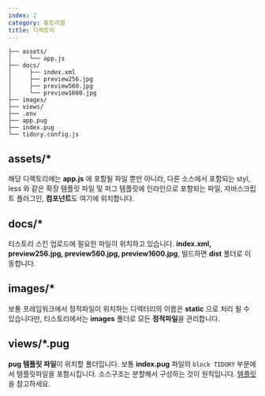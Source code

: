 ```yaml
---
index: 2
category: 튜토리얼
title: 디렉토리
---
```


```plaintext
├── assets/
│     └── app.js
├── docs/
│     ├── index.xml
│     ├── preview256.jpg
│     ├── preview560.jpg
│     └── preview1600.jpg
├── images/
├── views/
├── .env
├── app.pug
├── index.pug
└── tidory.config.js
```

## assets/*

해당 디렉토리에는 **app.js** 에 포함될 파일 뿐만 아니라, 다른 소스에서 포함되는 styl, less 와 같은 확장 템플릿 파일 및 퍼그 템플릿에 인라인으로 포함되는 파일, 자바스크립트 플러그인, **컴포넌트**도 여기에 위치합니다.

## docs/*

티스토리 스킨 업로드에 필요한 파일이 위치하고 있습니다. **index.xml, preview256.jpg, preview560.jpg, preview1600.jpg**, 빌드하면 **dist** 폴더로 이동합니다.

## images/*

보통 프레임워크에서 정적파일이 위치하는 디렉터리의 이름은 **static** 으로 처리 될 수 있습니다만, 티스토리에서는 **images** 폴더로 모든 **정적파일**을 관리합니다.

## views/*.pug

**pug 템플릿 파일**이 위치할 폴더입니다. 보통 **index.pug** 파일의 `block TIDORY` 부분에서 템플릿파일을 포함시킵니다. 소스구조는 분할해서 구성하는 것이 원칙입니다. [템플릿](/docs/template)을 참고하세요.
